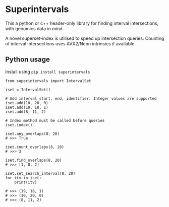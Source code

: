 Superintervals
==============

This a python or c++ header-only library for finding
interval intersections, with genomics data in mind.

A novel superset-index is utilised to speed up intersection
queries. Counting of interval intersections uses AVX2/Neon 
intrinsics if available.

Python usage
------------
Install using `pip install superintervals`

```
from superintervals import IntervalSet

iset = IntervalSet()

# Add interval start, end, identifier. Integer values are supported
iset.add(10, 20, 0)
iset.add(19, 18, 1)
iset.add(8, 11, 2)

# Index method must be called before queries
iset.index()

iset.any_overlaps(8, 20)
# >>> True

iset.count_overlaps(8, 20)
# >>> 3

iset.find_overlaps(8, 20)
# >>> [1, 0, 2]

iset.set_search_interval(8, 20)
for itv in iset:
    print(itv)

# >>> (19, 18, 1) 
# >>> (10, 20, 0) 
# >>> (8, 11, 2)

```